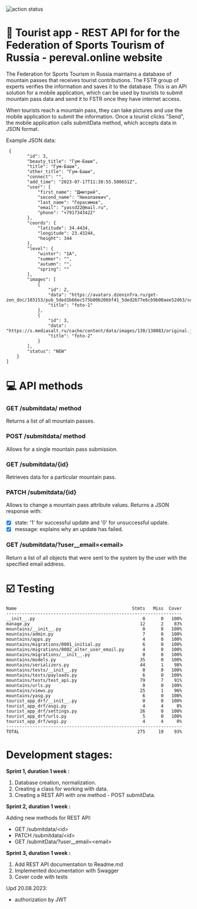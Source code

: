 ![action status](https://github.com/mojout/tourist_app/actions/workflows/django.yml/badge.svg)

# :sunrise_over_mountains: Tourist app - REST API for for the Federation of Sports Tourism of Russia - pereval.online website
The Federation for Sports Tourism in Russia maintains a database of mountain passes that receives tourist contributions. The FSTR group of experts verifies the information and saves it to the database. This is an API solution for a mobile application, which can be used by tourists to submit mountain pass data and send it to FSTR once they have internet access.

When tourists reach a mountain pass, they can take pictures and use the mobile application to submit the information. Once a tourist clicks "Send", the mobile application calls submitData method, which accepts data in JSON format.

Example JSON data:
```
 {
        "id": 3,
        "beauty_title": "Гум-Баши",
        "title": "Гум-Баши",
        "other_title": "Гум-Баши",
        "connect": "",
        "add_time": "2023-07-17T11:38:55.508651Z",
        "user": {
            "first_name": "Дмитрий",
            "second_name": "Николаевич",
            "last_name": "Герасимов",
            "email": "yassd22@mail.ru",
            "phone": "+7917343422"
        },
        "coords": {
            "latitude": 34.4434,
            "longitude": 23.43244,
            "height": 344
        },
        "level": {
            "winter": "1A",
            "summer": "",
            "autumn": "",
            "spring": ""
        },
        "images": [
            {
                "id": 2,
                "data": "https://avatars.dzeninfra.ru/get-zen_doc/103153/pub_5ded1b66ec575b00b206bf41_5ded2677e6cb9b00aee52d63/scale_1200",
                "title": "foto-1"
            },
            {
                "id": 3,
                "data": "https://s.mediasalt.ru/cache/content/data/images/130/130083/original.jpg",
                "title": "foto-2"
            }
        ],
        "status": "NEW"
    }
]
```
# :computer: API methods
### GET /submitdata/ method
Returns a list of all mountain passes.
### POST /submitdata/ method
Allows for a single mountain pass submission.
### GET /submitdata/{id}
Retrieves data for a particular mountain pass.
### PATCH /submitdata/{id}
Allows to change a mountain pass attribute values. Returns a JSON response with:
- [X] state: '1' for successful update and '0' for unsuccessful update.
- [X] message: explains why an update has failed.
### GET /submitdata/?user__email=\<email> 
Return a list of all objects that were sent to the system by the user with the specified email address.

# ☑️ Testing

```
Name                                            Stmts   Miss  Cover
-------------------------------------------------------------------
__init__.py                                         0      0   100%
manage.py                                          12      2    83%
mountains/__init__.py                               0      0   100%
mountains/admin.py                                  7      0   100%
mountains/apps.py                                   4      0   100%
mountains/migrations/0001_initial.py                6      0   100%
mountains/migrations/0002_alter_user_email.py       4      0   100%
mountains/migrations/__init__.py                    0      0   100%
mountains/models.py                                35      0   100%
mountains/serializers.py                           44      1    98%
mountains/tests/__init__.py                         0      0   100%
mountains/tests/payloads.py                         6      0   100%
mountains/tests/test_api.py                        79      7    91%
mountains/urls.py                                   8      0   100%
mountains/views.py                                 25      1    96%
mountains/yasg.py                                   6      0   100%
tourist_app_drf/__init__.py                         0      0   100%
tourist_app_drf/asgi.py                             4      4     0%
tourist_app_drf/settings.py                        26      0   100%
tourist_app_drf/urls.py                             5      0   100%
tourist_app_drf/wsgi.py                             4      4     0%
-------------------------------------------------------------------
TOTAL                                             275     19    93%
```

# Development stages:
**Sprint 1, duration 1 week :**
1. Database creation, normalization.
2. Creating a class for working with data.
3. Creating a REST API with one method - POST submitData.

**Sprint 2, duration 1 week :**

Adding new methods for REST API:
   - GET /submitdata/\<id>
   - PATCH /submitdata/\<id>
   - GET /submitData/?user__email=\<email>
     
**Sprint 3, duration 1 week :**
1. Add REST API documentation to Readme.md
2. Implemented documentation with Swagger
3. Cover code with tests

Upd 20.08.2023:
* authorization by JWT

